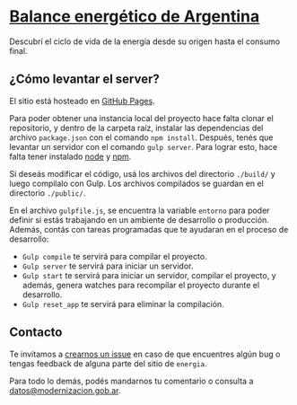 # [Balance energético de Argentina](http://datosgobar.github.io/energia)

Descubrí el ciclo de vida de la energía desde su origen hasta el consumo final.

## ¿Cómo levantar el server?

El sitio está hosteado en [GitHub Pages](https://pages.github.com/).

Para poder obtener una instancia local del proyecto hace falta clonar el repositorio, y dentro de la carpeta raíz, instalar las dependencias del archivo `package.json` con el comando `npm install`. Después, tenés que levantar un servidor con el comando `gulp server`. Para lograr esto, hace falta tener instalado [node](https://nodejs.org/es/) y [npm](https://www.npmjs.com/).

Si deseás modificar el código, usá los archivos del directorio `./build/` y luego compilalo con Gulp. Los archivos compilados se guardan en el directorio `./public/`.

En el archivo `gulpfile.js`, se encuentra la variable `entorno` para poder definir si estás trabajando en un ambiente de desarrollo o producción. Además, contás con tareas programadas que te ayudaran en el proceso de desarrollo:
- `Gulp compile` te servirá para compilar el proyecto.
- `Gulp server` te servirá para iniciar un servidor.
- `Gulp start` te servirá para iniciar un servidor, compilar el proyecto, y además, genera watches para recompilar el proyecto durante el desarrollo.
- `Gulp reset_app` te servirá para eliminar la compilación.

## Contacto

Te invitamos a [crearnos un issue](https://github.com/datosgobar/energia/issues/new) en caso de que encuentres algún bug o tengas feedback de alguna parte del sitio de `energia`.

Para todo lo demás, podés mandarnos tu comentario o consulta a [datos@modernizacion.gob.ar](mailto:datos@modernizacion.gob.ar).
